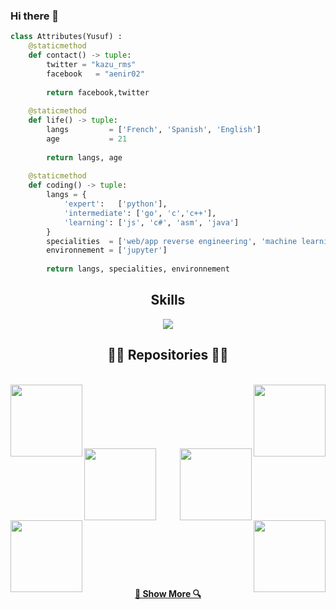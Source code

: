 ### Hi there 👋

<!-- Hi skid <3 -->




```python
class Attributes(Yusuf) :
	@staticmethod
	def contact() -> tuple:
	    twitter = "kazu_rms"
	    facebook   = "aenir02"
	    
	    return facebook,twitter
	
	@staticmethod
	def life() -> tuple:
		langs         = ['French', 'Spanish', 'English']
		age           = 21
		
		return langs, age
	
	@staticmethod
	def coding() -> tuple:
		langs = {
			'expert':   ['python'],
			'intermediate': ['go', 'c','c++'],
			'learning': ['js', 'c#', 'asm', 'java']
		}
		specialities  = ['web/app reverse engineering', 'machine learning']
		environnement = ['jupyter']
		
		return langs, specialities, environnement

```
<h2 align="center">Skills </h2>

<p align="center">
  <a href="https://skillicons.dev">
    <img src="https://skillicons.dev/icons?i=python,golang,vscode,androidstudio,c,cs,cpp,js,css,html" />
  </a>
</p>

<h2 align="center">👨‍💻 Repositories 👨‍💻</h2>
<br>
<div width="100%" align="center">
  <a align="left" href="https://github.com/Yusufibin/Detecting-covid" title="Detecting-covid"><img align="left" height="115" src="https://github-readme-stats.vercel.app/api/pin/?username=Yusufibin&repo=Detecting-covid&theme=react&border_color=61dafb&border_radius=10"></a><a align="right" href="https://github.com/Yusufibin/time_series_forecasting" title="time_series_forecasting"><img align="right" height="115" src="https://github-readme-stats.vercel.app/api/pin/?username=Yusufibin&repo=time_series_forecasting&theme=react&border_color=61dafb&border_radius=10"></a>
</div>
<br/><br/><br/><br/><br/><br/>
<div width="100%" align="center">
  <a align="left" href="https://github.com/Yusufibin/gpt4gratuit" title="gpt4gratuit"><img align="left" height="115" src="https://github-readme-stats.vercel.app/api/pin/?username=Yusufibin&repo=gpt4gratuit&theme=react&border_color=61dafb&border_radius=10"></a>
  <a align="right" href="https://github.com/Yusufibin/Robby-chatbot" title="Robby-chatbot"><img align="right" height="115" src="https://github-readme-stats.vercel.app/api/pin/?username=Yusufibin&repo=Robby-chatbot&theme=react&border_color=61dafb&border_radius=10"></a>

</div>
<br/><br/><br/><br/><br/><br/>
<div width="100%" align="center">
  <a align="left" href="https://github.com/Yusufibin/Simple-Python-Chatbot" title="Simple-Python-Chatbot"><img align="left" height="115" src="https://github-readme-stats.vercel.app/api/pin/?username=Yusufibin&repo=Simple-Python-Chatbot&theme=react&border_color=61dafb&border_radius=10"></a>
  <a align="right" href="https://github.com/Yusufibin/ReconnaissanceMarqueTypeVehicule" title="ReconnaissanceMarqueTypeVehicule"><img align="right" height="115" src="https://github-readme-stats.vercel.app/api/pin/?username=Yusufibin&repo=ReconnaissanceMarqueTypeVehicule&theme=react&border_color=61dafb&border_radius=10"></a>
</div>
<br/><br/><br/><br/><br/><br/>

<h4 align="center">
  <a href="https://github.com/Yusufibin?tab=repositories" title="Show Repositories">🔎 Show More 🔍</a>
</h4>

